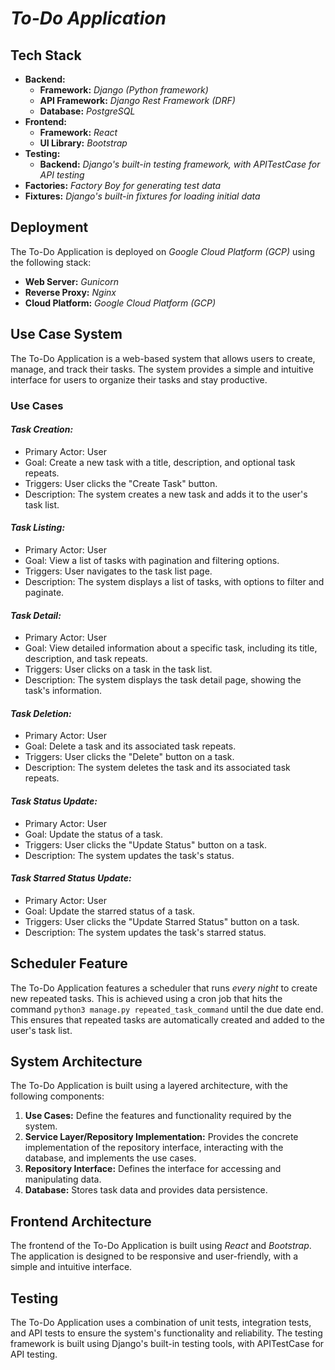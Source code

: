 # _To-Do Application_

## **Tech Stack**

* **Backend:**
  + **Framework:** _Django (Python framework)_
  + **API Framework:** _Django Rest Framework (DRF)_
  + **Database:** _PostgreSQL_
* **Frontend:**
  + **Framework:** _React_
  + **UI Library:** _Bootstrap_
* **Testing:**
  + **Backend:** _Django's built-in testing framework, with APITestCase for API testing_
* **Factories:** _Factory Boy for generating test data_
* **Fixtures:** _Django's built-in fixtures for loading initial data_

## **Deployment**

The To-Do Application is deployed on _Google Cloud Platform (GCP)_ using the following stack:

* **Web Server:** _Gunicorn_
* **Reverse Proxy:** _Nginx_
* **Cloud Platform:** _Google Cloud Platform (GCP)_

## **Use Case System**

The To-Do Application is a web-based system that allows users to create, manage, and track their tasks. The system provides a simple and intuitive interface for users to organize their tasks and stay productive.

### **Use Cases**

#### _Task Creation:_

* Primary Actor: User
* Goal: Create a new task with a title, description, and optional task repeats.
* Triggers: User clicks the "Create Task" button.
* Description: The system creates a new task and adds it to the user's task list.

#### _Task Listing:_

* Primary Actor: User
* Goal: View a list of tasks with pagination and filtering options.
* Triggers: User navigates to the task list page.
* Description: The system displays a list of tasks, with options to filter and paginate.

#### _Task Detail:_

* Primary Actor: User
* Goal: View detailed information about a specific task, including its title, description, and task repeats.
* Triggers: User clicks on a task in the task list.
* Description: The system displays the task detail page, showing the task's information.

#### _Task Deletion:_

* Primary Actor: User
* Goal: Delete a task and its associated task repeats.
* Triggers: User clicks the "Delete" button on a task.
* Description: The system deletes the task and its associated task repeats.

#### _Task Status Update:_

* Primary Actor: User
* Goal: Update the status of a task.
* Triggers: User clicks the "Update Status" button on a task.
* Description: The system updates the task's status.

#### _Task Starred Status Update:_

* Primary Actor: User
* Goal: Update the starred status of a task.
* Triggers: User clicks the "Update Starred Status" button on a task.
* Description: The system updates the task's starred status.

## **Scheduler Feature**

The To-Do Application features a scheduler that runs _every night_ to create new repeated tasks. This is achieved using a cron job that hits the command `python3 manage.py repeated_task_command` until the due date end. This ensures that repeated tasks are automatically created and added to the user's task list.

## **System Architecture**

The To-Do Application is built using a layered architecture, with the following components:

1. **Use Cases:** Define the features and functionality required by the system.
2. **Service Layer/Repository Implementation:** Provides the concrete implementation of the repository interface, interacting with the database, and implements the use cases.
3. **Repository Interface:** Defines the interface for accessing and manipulating data.
4. **Database:** Stores task data and provides data persistence.

## **Frontend Architecture**

The frontend of the To-Do Application is built using _React_ and _Bootstrap_. The application is designed to be responsive and user-friendly, with a simple and intuitive interface.

## **Testing**

The To-Do Application uses a combination of unit tests, integration tests, and API tests to ensure the system's functionality and reliability. The testing framework is built using Django's built-in testing tools, with APITestCase for API testing.
